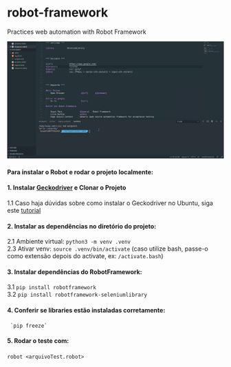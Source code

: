 # robot-framework
Practices web automation with Robot Framework

![Robot Gif](gif-robot.gif)


####  Para instalar o Robot e rodar o projeto localmente:  

#### 1. Instalar [Geckodriver](https://github.com/mozilla/geckodriver/releases/tag/v0.26.0) e Clonar o Projeto  
   1.1 Caso haja dúvidas sobre como instalar o Geckodriver no Ubuntu, siga este [tutorial](https://medium.com/beelabsolutions/baixando-e-configurando-o-geckodriver-no-ubuntu-dc2fe14d91c)  
#### 2. Instalar as dependências no diretório do projeto:  
   2.1 Ambiente virtual: `python3 -m venv .venv`  
   2.3  Ativar venv: `source .venv/bin/activate` (caso utilize bash, passe-o como extensão depois do activate, ex: `/activate.bash`) 
#### 3. Instalar dependências do RobotFramework: 
   3.1 `pip install robotframework`  
   3.2 `pip install robotframework-seleniumlibrary`  
#### 4. Conferir se libraries estão instaladas corretamente:  
     `pip freeze`
#### 5. Rodar o teste com:  
   `robot <arquivoTest.robot>`
